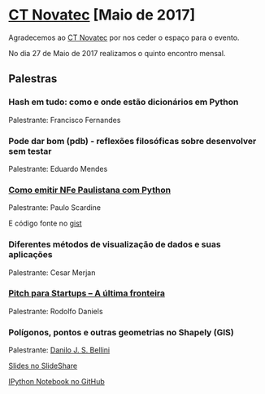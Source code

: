 # [CT Novatec][0] [Maio de 2017]


Agradecemos ao [CT Novatec][1] por nos ceder o espaço para o evento.

No dia 27 de Maio de 2017 realizamos o quinto encontro mensal.


## Palestras

### Hash em tudo: como e onde estão dicionários em Python

Palestrante: Francisco Fernandes



### Pode dar bom (pdb) - reflexões filosóficas sobre desenvolver sem testar

Palestrante: Eduardo Mendes



### [Como emitir NFe Paulistana com Python][6]

Palestrante: Paulo Scardine

E código fonte no [gist][7]



### Diferentes métodos de visualização de dados e suas aplicações

Palestrante: Cesar Merjan



### [Pitch para Startups – A última fronteira][5]

Palestrante: Rodolfo Daniels



### Polígonos, pontos e outras geometrias no Shapely (GIS)

Palestrante: [Danilo J. S. Bellini][2]

[Slides no SlideShare][3]

[IPython Notebook no GitHub][4]


[0]: https://www.meetup.com/pt-BR/Grupy-SP/events/240054524/
[1]: http://ctnovatec.com.br/
[2]: https://github.com/danilobellini
[3]: https://www.slideshare.net/djsbellini/20170527-grupysp-polgonos-pontos-e-outras-geometrias-no-shapely-gis
[4]: https://github.com/danilobellini/notebooks/blob/master/2017-05-27_Shapely.ipynb
[5]: https://www.slideshare.net/mobile/RodolfoGarcia14/pitch-para-startups
[6]: https://goo.gl/zWHixW
[7]: https://gist.github.com/scardine/ee6016c41c5cabcb36919cd680843e53